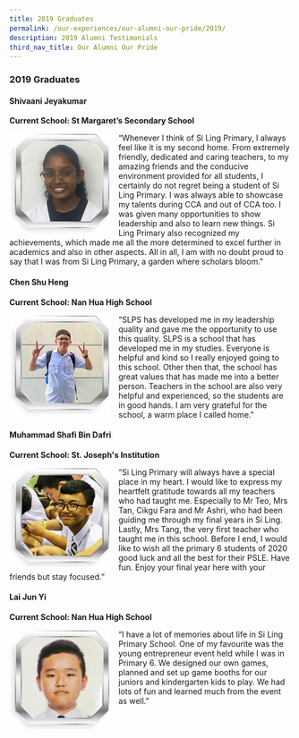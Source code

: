 ```yaml
---
title: 2019 Graduates
permalink: /our-experiences/our-alumni-our-pride/2019/
description: 2019 Alumni Testimonials
third_nav_title: Our Alumni Our Pride
---
```




### 2019 Graduates

#### Shivaani Jeyakumar
**Current School: St Margaret’s Secondary School**

<img src="/images/at11.png" style="width:180px;height:180px;margin-right:15px;" align = "left"> “Whenever I think of Si Ling Primary, I always feel like it is my second home. From extremely friendly, dedicated and caring teachers, to my amazing friends and the conducive environment provided for all students, I certainly do not regret being a student of Si Ling Primary. I was always able to showcase my talents during CCA and out of CCA too. I was given many opportunities to show leadership and also to learn new things. Si Ling Primary also recognized my achievements, which made me all the more determined to excel further in academics and also in other aspects. All in all, I am with no doubt proud to say that I was from Si Ling Primary, a garden where scholars bloom."

#### Chen Shu Heng
**Current School: Nan Hua High School**

<img src="/images/at12.png" style="width:180px;height:180px;margin-right:15px;" align = "left"> “SLPS has developed me in my leadership quality and gave me the opportunity to use this quality. SLPS is a school that has developed me in my studies. Everyone is helpful and kind so I really enjoyed going to this school. Other then that, the school has great values that has made me into a better person. Teachers in the school are also very helpful and experienced, so the students are in good hands. I am very grateful for the school, a warm place I called home."

#### Muhammad Shafi Bin Dafri
**Current School: St. Joseph's Institution**

<img src="/images/at13.png" style="width:180px;height:180px;margin-right:15px;" align = "left"> “Si Ling Primary will always have a special place in my heart. I would like to express my heartfelt gratitude towards all my teachers who had taught me. Especially to Mr Teo, Mrs Tan, Cikgu Fara and Mr Ashri, who had been guiding me through my final years in Si Ling. Lastly, Mrs Tang, the very first teacher who taught me in this school. Before I end, I would like to wish all the primary 6 students of 2020 good luck and all the best for their PSLE. Have fun. Enjoy your final year here with your friends but stay focused.”

#### Lai Jun Yi 
**Current School: Nan Hua High School**

<img src="/images/at14.png" style="width:180px;height:180px;margin-right:15px;" align = "left"> “I have a lot of memories about life in Si Ling Primary School. One of my favourite was the young entrepreneur event held while I was in Primary 6. We designed our own games, planned and set up game booths for our juniors and kindergarten kids to play. We had lots of fun and learned much from the event as well.”